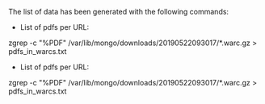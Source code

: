The list of data has been generated with the following commands:

- List of pdfs per URL:

zgrep -c "\%PDF" /var/lib/mongo/downloads/20190522093017/*.warc.gz > pdfs_in_warcs.txt

- List of pdfs per URL:

zgrep -c "\%PDF" /var/lib/mongo/downloads/20190522093017/*.warc.gz > pdfs_in_warcs.txt
